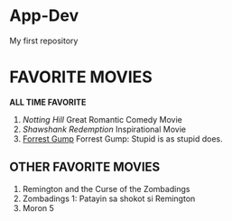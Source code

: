 # App-Dev
My first repository
# FAVORITE MOVIES
**ALL TIME FAVORITE**
1. *Notting Hill*
Great Romantic Comedy Movie
 2. *Shawshank Redemption*
  Inspirational Movie
3. [Forrest Gump](https://www.google.com/search?gs_ssp=eJzj4tDP1TdISslKMWD04knLLypKLS5RSC_NLQAAXOMIBw&q=forrest+gump&rlz=1C1BNSD_enPH1060PH1060&oq=forres&gs_lcrp=EgZjaHJvbWUqCggBEC4YsQMYgAQyDQgAEAAY4wIYsQMYgAQyCggBEC4YsQMYgAQyBggCEEUYOTINCAMQLhjHARjRAxiABDINCAQQABiDARixAxiABDIHCAUQABiABDIKCAYQABixAxiABDIKCAcQLhixAxiABDIKCAgQLhixAxiABDIHCAkQABiABNIBCDE4MzNqMGo3qAIAsAIA&sourceid=chrome&ie=UTF-8)
Forrest Gump: Stupid is as stupid does.


## OTHER FAVORITE MOVIES
1. Remington and the Curse of the Zombadings
2. Zombadings 1: Patayin sa shokot si Remington
3. Moron 5 
